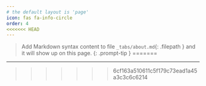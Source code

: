 ```yaml
---
# the default layout is 'page'
icon: fas fa-info-circle
order: 4
<<<<<<< HEAD
---
```


> Add Markdown syntax content to file `_tabs/about.md`{: .filepath } and it will show up on this page.
{: .prompt-tip }
=======
---
>>>>>>> 6cf163a510611c5f179c73ead1a45a3c3c6c6214
